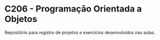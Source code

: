 # C206 - Programação Orientada a Objetos

 Repositório para registro de projetos e exercícios desenvolvidos nas aulas.
